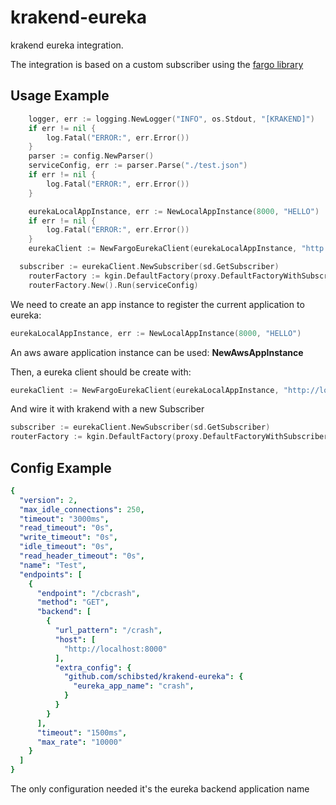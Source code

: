 # krakend-eureka
krakend eureka integration.

The integration is based on a custom subscriber using the [fargo library](https://github.com/hudl/fargo)

## Usage Example
```go
	logger, err := logging.NewLogger("INFO", os.Stdout, "[KRAKEND]")
	if err != nil {
		log.Fatal("ERROR:", err.Error())
	}
	parser := config.NewParser()
	serviceConfig, err := parser.Parse("./test.json")
	if err != nil {
		log.Fatal("ERROR:", err.Error())
	}

	eurekaLocalAppInstance, err := NewLocalAppInstance(8000, "HELLO")
	if err != nil {
		log.Fatal("ERROR:", err.Error())
	}
	eurekaClient := NewFargoEurekaClient(eurekaLocalAppInstance, "http://localhost:8080", logger)

  subscriber := eurekaClient.NewSubscriber(sd.GetSubscriber)
	routerFactory := kgin.DefaultFactory(proxy.DefaultFactoryWithSubscriber(logger, subscriber), logger)
	routerFactory.New().Run(serviceConfig)
```

We need to create an app instance to register the current application to eureka:
```go
eurekaLocalAppInstance, err := NewLocalAppInstance(8000, "HELLO")
```
An aws aware application instance can be used: **NewAwsAppInstance**

Then, a eureka client should be create with:
```go
eurekaClient := NewFargoEurekaClient(eurekaLocalAppInstance, "http://localhost:8080", logger)
```

And wire it with krakend with a new Subscriber
```go
subscriber := eurekaClient.NewSubscriber(sd.GetSubscriber)
routerFactory := kgin.DefaultFactory(proxy.DefaultFactoryWithSubscriber(logger, subscriber), logger)
```

## Config Example
```yml
{
  "version": 2,
  "max_idle_connections": 250,
  "timeout": "3000ms",
  "read_timeout": "0s",
  "write_timeout": "0s",
  "idle_timeout": "0s",
  "read_header_timeout": "0s",
  "name": "Test",
  "endpoints": [
    {
      "endpoint": "/cbcrash",
      "method": "GET",
      "backend": [
        {
          "url_pattern": "/crash",
          "host": [
            "http://localhost:8000"
          ],
          "extra_config": {
            "github.com/schibsted/krakend-eureka": {
              "eureka_app_name": "crash",
            }
          }
        }
      ],
      "timeout": "1500ms",
      "max_rate": "10000"
    }
  ]
}
```

The only configuration needed it's the eureka backend application name